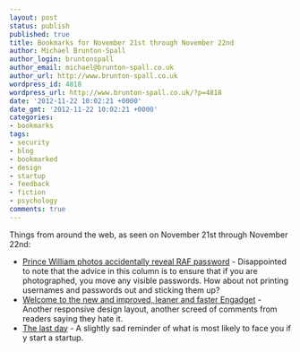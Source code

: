 ```yaml
---
layout: post
status: publish
published: true
title: Bookmarks for November 21st through November 22nd
author: Michael Brunton-Spall
author_login: bruntonspall
author_email: michael@brunton-spall.co.uk
author_url: http://www.brunton-spall.co.uk
wordpress_id: 4818
wordpress_url: http://www.brunton-spall.co.uk/?p=4818
date: '2012-11-22 10:02:21 +0000'
date_gmt: '2012-11-22 10:02:21 +0000'
categories:
- bookmarks
tags:
- security
- blog
- bookmarked
- design
- startup
- feedback
- fiction
- psychology
comments: true
---
```

<p>Things from around the web, as seen on November 21st through November 22nd:</p>
<ul>
<li><a href="http://nakedsecurity.sophos.com/2012/11/21/prince-william-photos-password/">Prince William photos accidentally reveal RAF password</a> - Disappointed to note that the advice in this column is to ensure that if you are photographed, you move any visible passwords. How about not printing usernames and passwords out and sticking them up?</li>
<li><a href="http://www.engadget.com/2012/11/20/dnp-welcome-to-the-new-and-improved-leaner-and-faster-engadget/">Welcome to the new and improved, leaner and faster Engadget</a> - Another responsive design layout, another screed of comments from readers saying they hate it.</li>
<li><a href="http://pandodaily.com/2012/11/20/the-last-day/">The last day</a> - A slightly sad reminder of what is most likely to face you if y start a startup.</li>
</ul>

